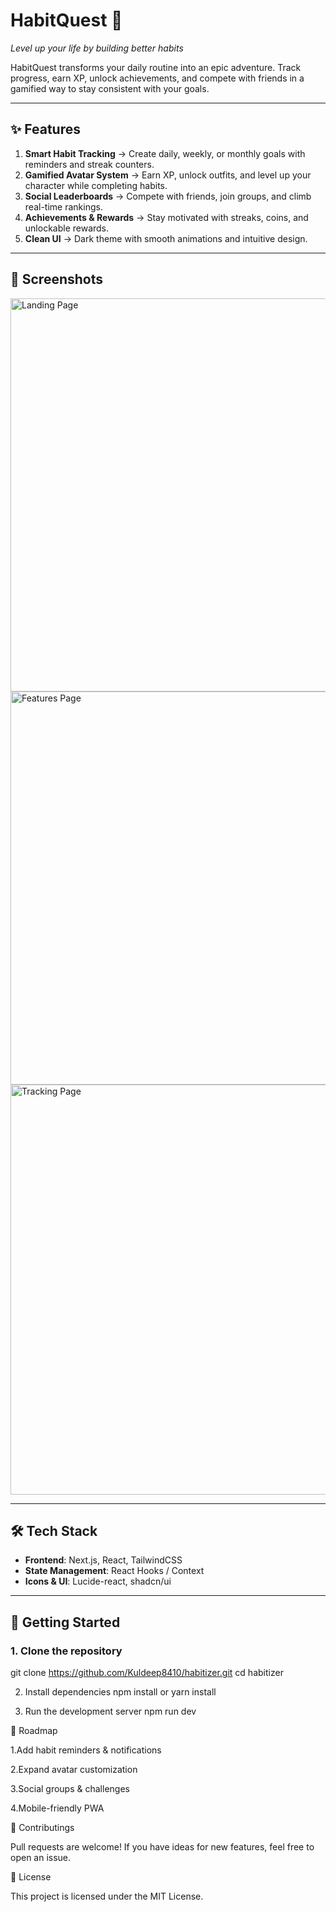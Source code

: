 # HabitQuest 🚀  

*Level up your life by building better habits*  

HabitQuest transforms your daily routine into an epic adventure. Track progress, earn XP, unlock achievements, and compete with friends in a gamified way to stay consistent with your goals.  

---

## ✨ Features  

1. **Smart Habit Tracking** → Create daily, weekly, or monthly goals with reminders and streak counters.  
2. **Gamified Avatar System** → Earn XP, unlock outfits, and level up your character while completing habits.  
3. **Social Leaderboards** → Compete with friends, join groups, and climb real-time rankings.  
4. **Achievements & Rewards** → Stay motivated with streaks, coins, and unlockable rewards.  
5. **Clean UI** → Dark theme with smooth animations and intuitive design.  

---

## 📸 Screenshots  

<img width="1229" height="629" alt="Landing Page" src="https://github.com/user-attachments/assets/c26e896d-b6c3-47b7-a7a2-d5f53134e611" />  
<img width="1229" height="629" alt="Features Page" src="https://github.com/user-attachments/assets/b709d4bb-4ad9-4771-b91c-1147f44f6f0f" />  
<img width="1237" height="656" alt="Tracking Page" src="https://github.com/user-attachments/assets/02041600-a96a-4ea6-8c5d-0c1dee81d428" />  

---

## 🛠️ Tech Stack  

- **Frontend**: Next.js, React, TailwindCSS  
- **State Management**: React Hooks / Context  
- **Icons & UI**: Lucide-react, shadcn/ui  

---

## 🚀 Getting Started  

### 1. Clone the repository  
git clone https://github.com/Kuldeep8410/habitizer.git
cd habitizer

2. Install dependencies
npm install or
yarn install

3. Run the development server
npm run dev

📌 Roadmap

 1.Add habit reminders & notifications

 2.Expand avatar customization

 3.Social groups & challenges

 4.Mobile-friendly PWA

🤝 Contributings

Pull requests are welcome!
If you have ideas for new features, feel free to open an issue.

📜 License

This project is licensed under the MIT License.





